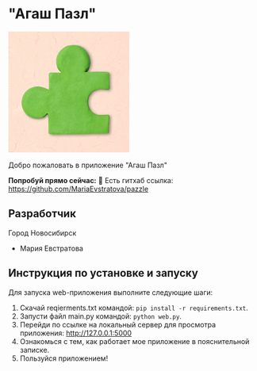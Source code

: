 # "Агаш Пазл"

![app-image](/assets/pazzle_small.png)

Добро пожаловать в приложение "Агаш Пазл"

**Попробуй прямо сейчас:** 🤖 Есть гитхаб ссылка: https://github.com/MariaEvstratova/pazzle

## Разработчик

Город Новосибирск
- Мария Евстратова


## Инструкция по установке и запуску

Для запуска web-приложения выполните следующие шаги:

1. Скачай reqierments.txt командой: `pip install -r requirements.txt`.
2. Запусти файл main.py командой: `python web.py`.
3. Перейди по ссылке на локальный сервер для просмотра приложения: http://127.0.0.1:5000
4. Ознакомься с тем, как работает мое приложение в пояснительной записке.
5. Пользуйся приложением!